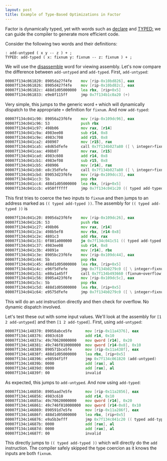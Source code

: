 ```yaml
---
layout: post
title: Example of Type-Based Optimizations in Factor
---
```


Factor is dynamically typed, yet with words such as
[declare](http://docs.factorcode.org/content/word-declare,kernel.private.html)
and
[TYPED:](http://docs.factorcode.org/content/word-TYPED__colon__,typed.html)
we can guide the compiler to generate more efficient code.

Consider the following two words and their definitions:

```factor
: add-untyped ( x y -- z ) + ;
TYPED: add-typed ( x: fixnum y: fixnum -- z: fixnum ) + ;
```

We will use the
[disassemble](http://docs.factorcode.org/content/word-disassemble%2Ctools.disassembler.html)
word for viewing assembly.
Let's now compare the difference between `add-untyped`
and `add-typed`.
First, `add-untyped`:
```asm
00007f134c061820: 8905da27f4fe    mov [rip-0x10bd826], eax
00007f134c061826: 8905d427f4fe    mov [rip-0x10bd82c], eax
00007f134c06182c: 488d1d05000000  lea rbx, [rip+0x5]
00007f134c061833: e9e8f115ff      jmp 0x7f134b1c0a20 (+)
```
Very simple, this jumps to the generic word `+`
which will dynamically dispatch to the appropriate `+` definition for `fixnum`.
And now `add-typed`:
```asm
00007f134c041c90: 89056a23f6fe    mov [rip-0x109dc96], eax
00007f134c041c96: 53              push rbx
00007f134c041c97: 498b06          mov rax, [r14]
00007f134c041c9a: 4983ee08        sub r14, 0x8
00007f134c041c9e: 4983c708        add r15, 0x8
00007f134c041ca2: 498907          mov [r15], rax
00007f134c041ca5: e8d65dfefe      call 0x7f134b027a80 ([ \ integer>fixnum-strict ~array~ 0 ~array~ inline-cache-miss ])
00007f134c041caa: 498b07          mov rax, [r15]
00007f134c041cad: 4983c608        add r14, 0x8
00007f134c041cb1: 4983ef08        sub r15, 0x8
00007f134c041cb5: 498906          mov [r14], rax
00007f134c041cb8: e8c35dfefe      call 0x7f134b027a80 ([ \ integer>fixnum-strict ~array~ 0 ~array~ inline-cache-miss ])
00007f134c041cbd: 89053d23f6fe    mov [rip-0x109dcc3], eax
00007f134c041cc3: 5b              pop rbx
00007f134c041cc4: 488d1d05000000  lea rbx, [rip+0x5]
00007f134c041ccb: e950ffffff      jmp 0x7f134c041c20 (( typed add-typed ))
```
This first tries to coerce the two inputs to `fixnum` and then jumps to an
address marked as `(( typed add-typed ))`. The assembly for `(( typed add-typed ))` is
```asm
00007f134c041c20: 8905da23f6fe    mov [rip-0x109dc26], eax
00007f134c041c26: 53              push rbx
00007f134c041c27: 498b06          mov rax, [r14]
00007f134c041c2a: 498b5ef8        mov rbx, [r14-0x8]
00007f134c041c2e: 4801c3          add rbx, rax
00007f134c041c31: 0f801a000000    jo 0x7f134c041c51 (( typed add-typed ) + 0x31)
00007f134c041c37: 4983ee08        sub r14, 0x8
00007f134c041c3b: 49891e          mov [r14], rbx
00007f134c041c3e: 8905bc23f6fe    mov [rip-0x109dc44], eax
00007f134c041c44: 5b              pop rbx
00007f134c041c45: 488d1d05000000  lea rbx, [rip+0x5]
00007f134c041c4c: e96f5dfefe      jmp 0x7f134b0279c0 ([ \ integer>fixnum-strict ~array~ 0 ~array~...)
00007f134c041c51: e80a1a45ff      call 0x7f134b493660 (fixnum+overflow)
00007f134c041c56: 8905a423f6fe    mov [rip-0x109dc5c], eax
00007f134c041c5c: 5b              pop rbx
00007f134c041c5d: 488d1d05000000  lea rbx, [rip+0x5]
00007f134c041c64: e9575dfefe      jmp 0x7f134b0279c0 ([ \ integer>fixnum-strict ~array~ 0 ~array~...)
```
This will do an `add` instruction directly and then check for overflow.
No dynamic dispatch involved.

Let's test these out with some input values.
We'll look at the assembly for `[1 2 add-untyped]` and then `[1 2 add-typed]`.
First, using `add-untyped`:
```asm
00007f134c148370: 89058abce5fe      mov [rip-0x11a4376], eax
00007f134c148376: 4983c610          add r14, 0x10
00007f134c14837a: 49c70620000000    mov qword [r14], 0x20
00007f134c148381: 49c746f810000000  mov qword [r14-0x8], 0x10
00007f134c148389: 890571bce5fe      mov [rip-0x11a438f], eax
00007f134c14838f: 488d1d05000000    lea rbx, [rip+0x5]
00007f134c148396: e98594f1ff        jmp 0x7f134c061820 (add-untyped)
00007f134c14839b: 0000              add [rax], al
00007f134c14839d: 0000              add [rax], al
00007f134c14839f: 00                invalid
```
As expected, this jumps to `add-untyped`.
And now using `add-typed`:
```asm
00007f134c146850: 8905aad7e5fe      mov [rip-0x11a2856], eax
00007f134c146856: 4983c610          add r14, 0x10
00007f134c14685a: 49c70620000000    mov qword [r14], 0x20
00007f134c146861: 49c746f810000000  mov qword [r14-0x8], 0x10
00007f134c146869: 890591d7e5fe      mov [rip-0x11a286f], eax
00007f134c14686f: 488d1d05000000    lea rbx, [rip+0x5]
00007f134c146876: e9a5b3efff        jmp 0x7f134c041c20 (( typed add-typed ))
00007f134c14687b: 0000              add [rax], al
00007f134c14687d: 0000              add [rax], al
00007f134c14687f: 00                invalid
```
This directly jumps to `(( typed add-typed ))` which will directly do the `add` instruction.
The compiler safely skipped the type coercion as it knows the inputs are both `fixnum`.
